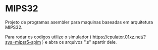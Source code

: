 # MIPS32
Projeto de programas asembler para maquinas baseadas em arquitetura MIPS32.

Para rodar os codigos utilize o simulador ( https://cpulator.01xz.net/?sys=mipsr5-spim ) e abra os arquivos ".s" apartir dele.
